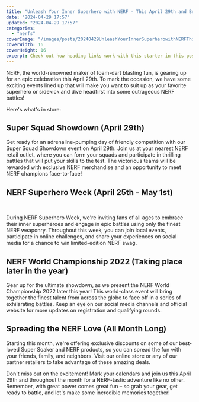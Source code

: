 ```yaml
---
title: "Unleash Your Inner Superhero with NERF - This April 29th and Beyond!"
date: "2024-04-29 17:57"
updated: "2024-04-29 17:57"
categories:
  - "nerfs"
coverImage: "/images/posts/20240429UnleashYourInnerSuperherowithNERFThisApril29thandBeyond_1.jpg"
coverWidth: 16
coverHeight: 16
excerpt: Check out how heading links work with this starter in this post.
---
```


<script>
  import { base } from '$app/paths';
</script>


NERF, the world-renowned maker of foam-dart blasting fun, is gearing up for an epic celebration this April 29th. To mark the occasion, we have some exciting events lined up that will make you want to suit up as your favorite superhero or sidekick and dive headfirst into some outrageous NERF battles!

Here's what's in store:

## Super Squad Showdown (April 29th)

Get ready for an adrenaline-pumping day of friendly competition with our Super Squad Showdown event on April 29th. Join us at your nearest NERF retail outlet, where you can form your squads and participate in thrilling battles that will put your skills to the test. The victorious teams will be rewarded with exclusive NERF merchandise and an opportunity to meet NERF champions face-to-face!

## NERF Superhero Week (April 25th - May 1st)

<img class="inline object-contain w-full my-4" src="{base}/images/posts/20240429UnleashYourInnerSuperherowithNERFThisApril29thandBeyond_2.jpg" alt="" style="aspect-ratio: 16 / 16;" width="16" height="16">


During NERF Superhero Week, we're inviting fans of all ages to embrace their inner superheroes and engage in epic battles using only the finest NERF weaponry. Throughout this week, you can join local events, participate in online challenges, and share your experiences on social media for a chance to win limited-edition NERF swag.

## NERF World Championship 2022 (Taking place later in the year)

Gear up for the ultimate showdown, as we present the NERF World Championship 2022 later this year! This world-class event will bring together the finest talent from across the globe to face off in a series of exhilarating battles. Keep an eye on our social media channels and official website for more updates on registration and qualifying rounds.

## Spreading the NERF Love (All Month Long)

Starting this month, we're offering exclusive discounts on some of our best-loved Super Soaker and NERF products, so you can spread the fun with your friends, family, and neighbors. Visit our online store or any of our partner retailers to take advantage of these amazing deals.

Don't miss out on the excitement! Mark your calendars and join us this April 29th and throughout the month for a NERF-tastic adventure like no other. Remember, with great power comes great fun – so grab your gear, get ready to battle, and let's make some incredible memories together!